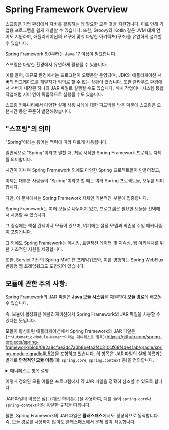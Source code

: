 # Spring Framework Overview

스프링은 기업 환경에서 자바를 활용하는 데 필요한 모든 것을 지원합니다.   이로 인해 기업용 프로그램을 쉽게 개발할 수 있습니다. 또한, Groovy와 Kotlin 같은 JVM 대체 언어도 지원하며, 애플리케이션의 요구에 맞춰 다양한 아키텍처(구조)를 유연하게 설계할 수 있습니다.&#x20;

Spring Framework 6.0부터는 Java 17 이상이 필요합니다..



스프링은 다양한 환경에서 유연하게 활용될 수 있습니다.

예를 들어, 대규모 환경에서는 프로그램이 오랫동안 운영되며, JDK와 애플리케이션 서버의 업그레이드를 개발자가 임의로 할 수 없는 상황이 있습니다. 또한 클라우드 환경에서 서버가 내장된 하나의 JAR 파일로  실행될 수도 있습니다. 배치 작업이나 시스템 통합 작업처럼 서버 없이 독립적으로 실행될 수도 있습니다.&#x20;

스프링 커뮤니티에서 다양한 실제 사용 사례에 대한 피드백을 받은 덕분에 스프링은 오랜시간 동안 꾸준히 발전해왔습니다.

## "스프링"의 의미

"Spring"이라는 용어는 맥락에 따라 다르게 사용됩니다.

일반적으로 "Spring"이라고 말할 때, 처음 시작한 Spring Framework 프로젝트 자체를 의미합니다.

시간이 지나며 Spring Framework 외에도 다양한 Spring 프로젝트들이 만들어졌고,

이제는  대부분 사람들이 "Spring"이라고 할 때는 여러  Spring 프로젝트들, 모두를 의미합니다.

다만, 이 문서에서는 Spring Framework 자체인 기본적인 부분에 집중합니다.



Spring Framework는 여러 모듈로 나누어져 있고,  프로그램은 필요한 모듈을 선택해서 사용할 수 있습니다.

그 중심에는 핵심 컨테이너 모듈이 있으며, 여기에는 설정 모델과 의존성 주입 메커니즘이 포함됩니다.

그 외에도 Spring Framework는 메시징, 트랜잭션 데이터 및 지속성, 웹 아키텍처를 위한 기초적인 지원을 제공합니다.

또한, Servlet 기반의 Spring MVC 웹 프레임워크와, 이를 병행하는 Spring WebFlux 반응형 웹 프레임워크도 포함되어 있습니다.



## 모듈에 관한 주의 사항:

Spring Framework의 JAR 파일은 **Java 모듈 시스템**을 지원하여 **모듈 경로**에 배포될 수 있습니다.

즉, 모듈이 활성화된 애플리케이션에서 Spring Framework의 JAR 파일을 사용할 수 있다는 뜻입니다.

모듈이 활성화된 애플리케이션에서 Spring Framework의 JAR 파일은 `[**Automatic-Module-Name**이라는 매니페스트 항목]`(https://github.com/spring-projects/spring-framework/blob/082a8cfae3dc7a0b8befa3f4c310cf68f4de41ab/gradle/spring-module.gradle#L52)을 포함하고 있습니다. 이 항목은 JAR 파일의 실제 이름과는 별개로 **안정적인 모듈 이름**(예: `spring.core`, `spring.context` 등)을 정의합니다.  

<details>
  <summary>매니페스트 항목 설명</summary>
  JAR 파일에 포함된 메타데이터로, 해당 JAR의 속성이나 동작을 정의합니다. 
  `Automatic-Module-Name` 항목은 Java 9부터 도입된 모듈 시스템에서 모듈 이름을 자동으로 지정해주는 기능입니다. 
  이 항목이 있으면, JAR 파일을 모듈 시스템에 맞게 사용할 수 있게 됩니다.
</details>

이렇게 정의된 모듈 이름은 프로그램에서 각 JAR 파일을 정확히 참조할 수 있도록 합니다.

JAR 파일의 이름은 점(`.`) 대신 하이픈(`-`)을 사용하여, 예를 들어 `spring-core`나 `spring-context`처럼 동일한 규칙을 따릅니다.

물론, Spring Framework의 JAR 파일은 **클래스패스**에서도 정상적으로 동작합니다. 즉, 모듈 경로를 사용하지 않아도 클래스패스에서 문제 없이 작동합니다.